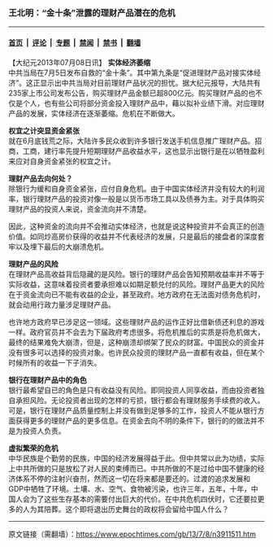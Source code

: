 ### 王北明：“金十条”泄露的理财产品潜在的危机

---

#### [首页](../../../..?n3911511) &nbsp;|&nbsp; [评论](../../../../../epoch-comment?n3911511) &nbsp;|&nbsp; [专题](../../../../../epoch-special?n3911511) &nbsp;|&nbsp; [禁闻](../../../../../epoch-news?n3911511) &nbsp;|&nbsp; [禁书](../../../../../books?n3911511) &nbsp;|&nbsp; [翻墙](https://github.com/gfw-breaker/nogfw/blob/master/README.md?n3911511)


<div class="post_content" id="artbody" itemprop="articleBody">
 <!-- article content begin -->
 <p>
  【大纪元2013年07月08日讯】
  <b>
   实体经济萎缩
  </b>
  <br/>
  中共当局在7月5日发布自救的“金十条”。其中第九条是“促进理财产品对接实体经济”。这正显示出中共当局对目前理财产品状况的担忧。据大纪元报导，大陆共有235家上市公司发布公告，购买理财产品金额已超800亿元。购买理财产品的也不仅是个人，也有些公司将部分资金投入理财产品中，藉以拟补业绩下滑。对应理财产品的发展，实体经济在逐渐萎缩。危机在不断做大。
 </p>
 <p>
  <b>
   权宜之计突显资金紧张
  </b>
  <br/>
  就在6月底钱荒之际，大陆许多民众收到许多银行发送手机信息推广理财产品。招商，工商，建行率先提升短期理财产品收益水平，这也显示出银行是在以牺牲盈利来应对自身资金紧张的权宜之计。
 </p>
 <p>
  <b>
   理财产品去向何处？
  </b>
  <br/>
  除银行为缓和自身资金紧张，应付自身危机。由于中国实体经济并没有较大的利润率，银行理财产品的投资对像一般是以货币市场工具以及债券为主。对于具体购买理财产品的投资人来说，资金流向并不清楚。
 </p>
 <p>
  因此，这种资金的流向并不会推动实体经济，也就是说这种投资并不会真正的创造价值。如同炒高房价获得的收益并不代表经济的发展，只是最后的接盘者的深度套牢以及埋下最后的大崩溃危机。
 </p>
 <p>
  <b>
   理财产品的风险
  </b>
  <br/>
  在理财产品高收益背后隐藏的是风险。银行的理财产品会告知预期收益率并不等于实际收益，这意味着投资者要承担难以如期足额兑付的风险。理财产品更大的风险在于资金流向已不能有收益的企业，甚至政府。地方政府在无法面对债务危机时，就会动用行政力量涉足理财产品。
 </p>
 <p>
  也许地方政府早已涉足这一领域。这些理财产品的运作正好比借新债还利息的游戏一样。政府官员并不会去为下届政府考虑很多。将危机推后的实质是将危机做大，最终的结果难免大崩溃，但是，这种崩溃却绑架了民众的财富。中国民众的资金并没有很多可以选择的投资对象。也许民众投资的理财产品一直都有收益，但在某个时候所有的收益一下子消失。
 </p>
 <p>
  <b>
   银行在理财产品中的角色
  </b>
  <br/>
  银行最希望自已的角色是只有收益没有风险。即同投资人同享收益，而由投资者独自承担风险。无论投资者出现的怎样的亏损，银行都会有理财服务手续费的收入。可是，银行在理财产品质量控制上并没有做到足够多的工作，投资人不能从银行方面获得更多的理财产品的更多信息。在资金去向不明的条件下，银行的的做法并不是为投资人负责。
 </p>
 <p>
  <b>
   虚拟繁荣的危机
  </b>
  <br/>
  中华民族是个勤劳的民族，中国的经济发展得益于此。但中共常以此为功绩，实际上中共所做的只是放松了对人民的束缚而已。中共所做的不是过给中国不健康的经济体系不停的注射兴奋剂，然而这一切在将来都是要还的。过渡的追求发展和GDP中牺牲了环境。土壤、水、空气、食物被污染，也许三年，五年，十年，中国人会为了这些生存基本的需要付出巨大的代价。在中共危机四伏时，它还要拉更多的人为其陪葬。这个即将退出历史舞台的政权将会留给中国人什么？
 </p>
 <!-- article content end -->
 <div id="below_article_ad">
 </div>
</div>


---

原文链接（需翻墙）：https://www.epochtimes.com/gb/13/7/8/n3911511.htm